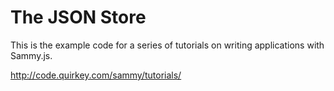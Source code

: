 # The JSON Store

This is the example code for a series of tutorials on writing applications with Sammy.js.

http://code.quirkey.com/sammy/tutorials/
